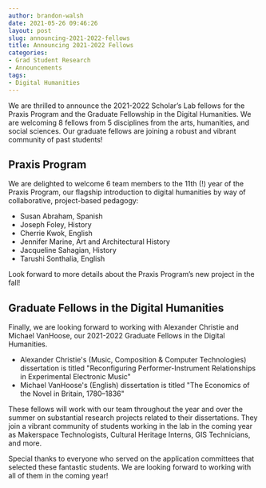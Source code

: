 ```yaml
---
author: brandon-walsh
date: 2021-05-26 09:46:26
layout: post
slug: announcing-2021-2022-fellows
title: Announcing 2021-2022 Fellows
categories:
- Grad Student Research
- Announcements
tags:
- Digital Humanities
---
```

We are thrilled to announce the 2021-2022 Scholar’s Lab fellows for the Praxis Program and the Graduate Fellowship in the Digital Humanities. We are welcoming 8 fellows from 5 disciplines from the arts, humanities, and social sciences. Our graduate fellows are joining a robust and vibrant community of past students!

## Praxis Program

We are delighted to welcome 6 team members to the 11th (!) year of the Praxis Program, our flagship introduction to digital humanities by way of collaborative, project-based pedagogy:

*	Susan Abraham, Spanish
*	Joseph Foley, History
*	Cherrie Kwok, English
*	Jennifer Marine, Art and Architectural History
*	Jacqueline Sahagian, History
*	Tarushi Sonthalia, English

Look forward to more details about the Praxis Program’s new project in the fall!

## Graduate Fellows in the Digital Humanities

Finally, we are looking forward to working with Alexander Christie and Michael VanHoose, our 2021-2022 Graduate Fellows in the Digital Humanities.

*	Alexander Christie's (Music, Composition & Computer Technologies) dissertation is titled "Reconfiguring Performer-Instrument Relationships in Experimental Electronic Music"
*	Michael VanHoose's (English) dissertation is titled "The Economics of the Novel in Britain, 1780–1836"

These fellows will work with our team throughout the year and over the summer on substantial research projects related to their dissertations. They join a vibrant community of students working in the lab in the coming year as Makerspace Technologists, Cultural Heritage Interns, GIS Technicians, and more.

Special thanks to everyone who served on the application committees that selected these fantastic students. We are looking forward to working with all of them in the coming year!
